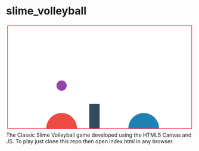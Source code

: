 # slime_volleyball
![Alt text](/images/sample_pic.png?raw=true)
The Classic Slime Volleyball game developed using the HTML5 Canvas and JS. To play just clone this repo then open index.html in any browser.
